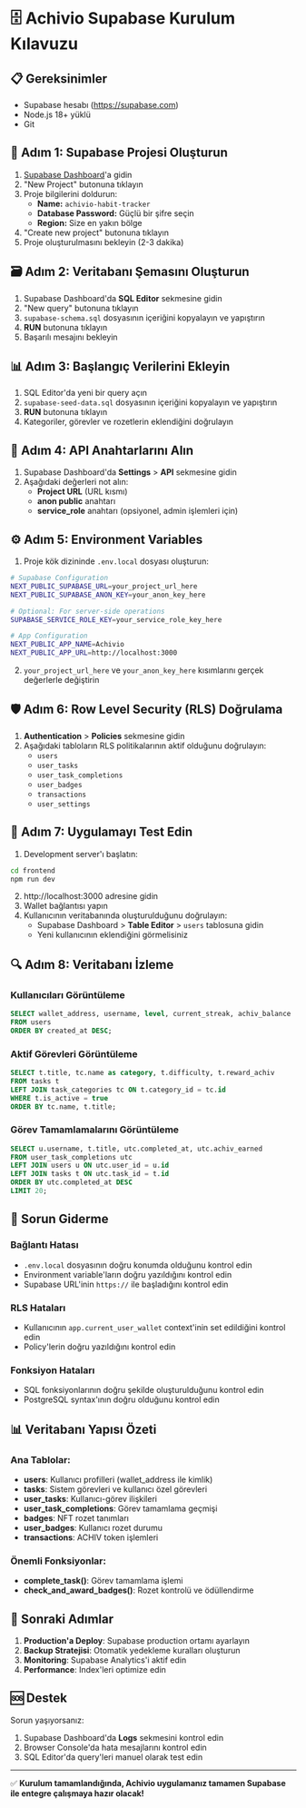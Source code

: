 # 🗄️ Achivio Supabase Kurulum Kılavuzu

## 📋 Gereksinimler
- Supabase hesabı (https://supabase.com)
- Node.js 18+ yüklü
- Git

## 🚀 Adım 1: Supabase Projesi Oluşturun

1. [Supabase Dashboard](https://app.supabase.com)'a gidin
2. "New Project" butonuna tıklayın
3. Proje bilgilerini doldurun:
   - **Name:** `achivio-habit-tracker`
   - **Database Password:** Güçlü bir şifre seçin
   - **Region:** Size en yakın bölge
4. "Create new project" butonuna tıklayın
5. Proje oluşturulmasını bekleyin (2-3 dakika)

## 🗃️ Adım 2: Veritabanı Şemasını Oluşturun

1. Supabase Dashboard'da **SQL Editor** sekmesine gidin
2. "New query" butonuna tıklayın
3. `supabase-schema.sql` dosyasının içeriğini kopyalayın ve yapıştırın
4. **RUN** butonuna tıklayın
5. Başarılı mesajını bekleyin

## 📊 Adım 3: Başlangıç Verilerini Ekleyin

1. SQL Editor'da yeni bir query açın
2. `supabase-seed-data.sql` dosyasının içeriğini kopyalayın ve yapıştırın
3. **RUN** butonuna tıklayın
4. Kategoriler, görevler ve rozetlerin eklendiğini doğrulayın

## 🔑 Adım 4: API Anahtarlarını Alın

1. Supabase Dashboard'da **Settings** > **API** sekmesine gidin
2. Aşağıdaki değerleri not alın:
   - **Project URL** (URL kısmı)
   - **anon public** anahtarı
   - **service_role** anahtarı (opsiyonel, admin işlemleri için)

## ⚙️ Adım 5: Environment Variables

1. Proje kök dizininde `.env.local` dosyası oluşturun:

```bash
# Supabase Configuration
NEXT_PUBLIC_SUPABASE_URL=your_project_url_here
NEXT_PUBLIC_SUPABASE_ANON_KEY=your_anon_key_here

# Optional: For server-side operations
SUPABASE_SERVICE_ROLE_KEY=your_service_role_key_here

# App Configuration
NEXT_PUBLIC_APP_NAME=Achivio
NEXT_PUBLIC_APP_URL=http://localhost:3000
```

2. `your_project_url_here` ve `your_anon_key_here` kısımlarını gerçek değerlerle değiştirin

## 🛡️ Adım 6: Row Level Security (RLS) Doğrulama

1. **Authentication** > **Policies** sekmesine gidin
2. Aşağıdaki tabloların RLS politikalarının aktif olduğunu doğrulayın:
   - `users`
   - `user_tasks`
   - `user_task_completions`
   - `user_badges`
   - `transactions`
   - `user_settings`

## 📱 Adım 7: Uygulamayı Test Edin

1. Development server'ı başlatın:
```bash
cd frontend
npm run dev
```

2. http://localhost:3000 adresine gidin
3. Wallet bağlantısı yapın
4. Kullanıcının veritabanında oluşturulduğunu doğrulayın:
   - Supabase Dashboard > **Table Editor** > `users` tablosuna gidin
   - Yeni kullanıcının eklendiğini görmelisiniz

## 🔍 Adım 8: Veritabanı İzleme

### Kullanıcıları Görüntüleme
```sql
SELECT wallet_address, username, level, current_streak, achiv_balance 
FROM users 
ORDER BY created_at DESC;
```

### Aktif Görevleri Görüntüleme
```sql
SELECT t.title, tc.name as category, t.difficulty, t.reward_achiv
FROM tasks t
LEFT JOIN task_categories tc ON t.category_id = tc.id
WHERE t.is_active = true
ORDER BY tc.name, t.title;
```

### Görev Tamamlamalarını Görüntüleme
```sql
SELECT u.username, t.title, utc.completed_at, utc.achiv_earned
FROM user_task_completions utc
LEFT JOIN users u ON utc.user_id = u.id
LEFT JOIN tasks t ON utc.task_id = t.id
ORDER BY utc.completed_at DESC
LIMIT 20;
```

## 🚨 Sorun Giderme

### Bağlantı Hatası
- `.env.local` dosyasının doğru konumda olduğunu kontrol edin
- Environment variable'ların doğru yazıldığını kontrol edin
- Supabase URL'inin `https://` ile başladığını kontrol edin

### RLS Hataları
- Kullanıcının `app.current_user_wallet` context'inin set edildiğini kontrol edin
- Policy'lerin doğru yazıldığını kontrol edin

### Fonksiyon Hataları
- SQL fonksiyonlarının doğru şekilde oluşturulduğunu kontrol edin
- PostgreSQL syntax'ının doğru olduğunu kontrol edin

## 📊 Veritabanı Yapısı Özeti

### Ana Tablolar:
- **users**: Kullanıcı profilleri (wallet_address ile kimlik)
- **tasks**: Sistem görevleri ve kullanıcı özel görevleri
- **user_tasks**: Kullanıcı-görev ilişkileri
- **user_task_completions**: Görev tamamlama geçmişi
- **badges**: NFT rozet tanımları
- **user_badges**: Kullanıcı rozet durumu
- **transactions**: ACHIV token işlemleri

### Önemli Fonksiyonlar:
- **complete_task()**: Görev tamamlama işlemi
- **check_and_award_badges()**: Rozet kontrolü ve ödüllendirme

## 🎯 Sonraki Adımlar

1. **Production'a Deploy**: Supabase production ortamı ayarlayın
2. **Backup Stratejisi**: Otomatik yedekleme kuralları oluşturun
3. **Monitoring**: Supabase Analytics'i aktif edin
4. **Performance**: Index'leri optimize edin

## 🆘 Destek

Sorun yaşıyorsanız:
1. Supabase Dashboard'da **Logs** sekmesini kontrol edin
2. Browser Console'da hata mesajlarını kontrol edin
3. SQL Editor'da query'leri manuel olarak test edin

---

✅ **Kurulum tamamlandığında, Achivio uygulamanız tamamen Supabase ile entegre çalışmaya hazır olacak!**
